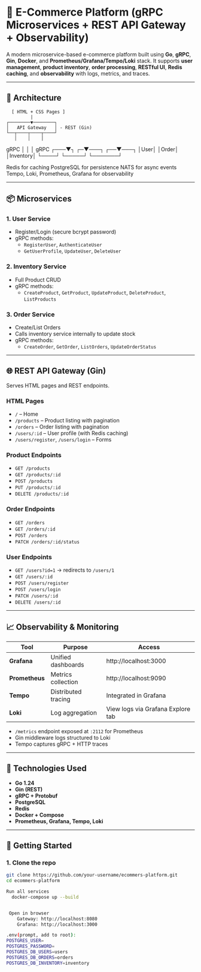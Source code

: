 # 🛒 E-Commerce Platform (gRPC Microservices + REST API Gateway + Observability)

A modern microservice-based e-commerce platform built using **Go**, **gRPC**, **Gin**, **Docker**, and **Prometheus/Grafana/Tempo/Loki** stack. It supports **user management**, **product inventory**, **order processing**, **RESTful UI**, **Redis caching**, and **observability** with logs, metrics, and traces.

---

## 🧱 Architecture

      [ HTML + CSS Pages ]
             |
    ┌────────▼────────┐
    │   API Gateway   │ - REST (Gin)
    └──┬────┬────┬────┘
       │    │    │
 gRPC  │    │    │  gRPC
   ┌───▼┐ ┌─▼───┐ ┌──▼───┐
   │User│ │Order│ │Inventory│
   └────┘ └─────┘ └───────┘

Redis for caching
PostgreSQL for persistence
NATS for async events
Tempo, Loki, Prometheus, Grafana for observability


---

## 📦 Microservices

### 1. **User Service**
- Register/Login (secure bcrypt password)
- gRPC methods:
  - `RegisterUser`, `AuthenticateUser`
  - `GetUserProfile`, `UpdateUser`, `DeleteUser`

### 2. **Inventory Service**
- Full Product CRUD
- gRPC methods:
  - `CreateProduct`, `GetProduct`, `UpdateProduct`, `DeleteProduct`, `ListProducts`

### 3. **Order Service**
- Create/List Orders
- Calls inventory service internally to update stock
- gRPC methods:
  - `CreateOrder`, `GetOrder`, `ListOrders`, `UpdateOrderStatus`

---

## 🌐 REST API Gateway (Gin)

Serves HTML pages and REST endpoints.

### HTML Pages
- `/` – Home
- `/products` – Product listing with pagination
- `/orders` – Order listing with pagination
- `/users/:id` – User profile (with Redis caching)
- `/users/register`, `/users/login` – Forms

### Product Endpoints
- `GET /products`
- `GET /products/:id`
- `POST /products`
- `PUT /products/:id`
- `DELETE /products/:id`

### Order Endpoints
- `GET /orders`
- `GET /orders/:id`
- `POST /orders`
- `PATCH /orders/:id/status`

### User Endpoints
- `GET /users?id=1` → redirects to `/users/1`
- `GET /users/:id`
- `POST /users/register`
- `POST /users/login`
- `PATCH /users/:id`
- `DELETE /users/:id`

---

## 📈 Observability & Monitoring

| Tool       | Purpose             | Access                             |
|------------|---------------------|-------------------------------------|
| **Grafana** | Unified dashboards  | http://localhost:3000               |
| **Prometheus** | Metrics collection | http://localhost:9090               |
| **Tempo**  | Distributed tracing | Integrated in Grafana               |
| **Loki**   | Log aggregation     | View logs via Grafana Explore tab   |

- `/metrics` endpoint exposed at `:2112` for Prometheus
- Gin middleware logs structured to Loki
- Tempo captures gRPC + HTTP traces

---

## 🧰 Technologies Used

- **Go 1.24**
- **Gin (REST)**
- **gRPC + Protobuf**
- **PostgreSQL**
- **Redis**
- **Docker + Compose**
- **Prometheus, Grafana, Tempo, Loki**

---

## 🏁 Getting Started

### 1. Clone the repo
```bash
git clone https://github.com/your-username/ecommers-platform.git
cd ecommers-platform

Run all services
  docker-compose up --build


 Open in browser
    Gateway: http://localhost:8080
    Grafana: http://localhost:3000

.env(prompt, add to root):
POSTGRES_USER=
POSTGRES_PASSWORD=
POSTGRES_DB_USERS=users
POSTGRES_DB_ORDERS=orders
POSTGRES_DB_INVENTORY=inventory
